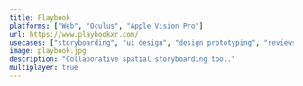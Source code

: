 ```yaml
---
title: Playbook
platforms: ["Web", "Oculus", "Apple Vision Pro"]
url: https://www.playbookxr.com/
usecases: ["storyboarding", "ui design", "design prototyping", "reviews"]
image: playbook.jpg
description: "Collaborative spatial storyboarding tool."
multiplayer: true
---
```


